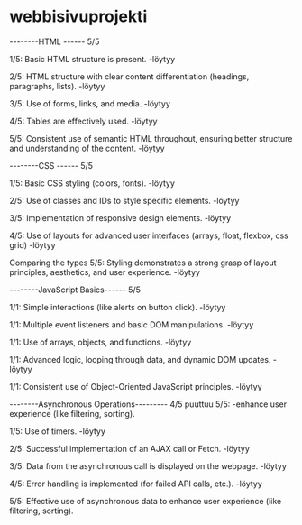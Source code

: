 # webbisivuprojekti

--------HTML ------ 5/5

1/5:
Basic HTML structure is present.
-löytyy

2/5:
HTML structure with clear content differentiation (headings, paragraphs, lists).
-löytyy

3/5:
Use of forms, links, and media.
-löytyy

4/5:
Tables are effectively used. 
-löytyy

5/5:
Consistent use of semantic HTML throughout, ensuring better structure and understanding of the content.
-löytyy

--------CSS ------ 5/5

1/5:
Basic CSS styling (colors, fonts).
-löytyy

2/5:
Use of classes and IDs to style specific elements.
-löytyy

3/5:
Implementation of responsive design elements.
-löytyy


4/5:
Use of layouts for advanced user interfaces (arrays, float, flexbox, css grid)
-löytyy

Comparing the types
5/5:
Styling demonstrates a strong grasp of layout principles, aesthetics, and user experience.
-löytyy


--------JavaScript Basics------ 5/5


1/1:
Simple interactions (like alerts on button click).
-löytyy

1/1:
Multiple event listeners and basic DOM manipulations.
-löytyy

1/1:
Use of arrays, objects, and functions.
-löytyy

1/1:
Advanced logic, looping through data, and dynamic DOM updates.
-löytyy

1/1:
Consistent use of Object-Oriented JavaScript principles.
-löytyy


--------Asynchronous Operations--------- 4/5  puuttuu 5/5:  -enhance user experience (like filtering, sorting).  

1/5:
Use of timers.
-löytyy

2/5:
Successful implementation of an AJAX call or Fetch.
-löytyy

3/5:
Data from the asynchronous call is displayed on the webpage.
-löytyy

4/5:
Error handling is implemented (for failed API calls, etc.).
-löytyy

5/5:
Effective use of asynchronous data to enhance user experience (like filtering, sorting).  
